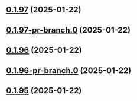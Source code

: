 ## [0.1.97](https://github.com/latha-414/AWS-CICD-web-app/compare/v0.1.97-pr-branch.0...v0.1.97) (2025-01-22)



## [0.1.97-pr-branch.0](https://github.com/latha-414/AWS-CICD-web-app/compare/v0.1.96...v0.1.97-pr-branch.0) (2025-01-22)



## [0.1.96](https://github.com/latha-414/AWS-CICD-web-app/compare/v0.1.96-pr-branch.0...v0.1.96) (2025-01-22)



## [0.1.96-pr-branch.0](https://github.com/latha-414/AWS-CICD-web-app/compare/v0.1.95...v0.1.96-pr-branch.0) (2025-01-22)



## [0.1.95](https://github.com/latha-414/AWS-CICD-web-app/compare/v0.1.95-pr-branch.0...v0.1.95) (2025-01-22)



